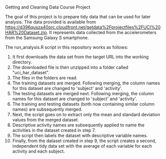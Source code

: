 Getting and Cleaning Data Course Project

The goal of this project is to prepare tidy data that can be used for later analysis. The data provided is available from https://d396qusza40orc.cloudfront.net/getdata%2Fprojectfiles%2FUCI%20HAR%20Dataset.zip. It represents data collected from the accelerometers from the Samsung Galaxy S smartphone. 

The run_analysis.R script in this repository works as follows:
1. It first downloads the data set from the target URL into the working directory.
2. The downloaded file is then unzipped into a folder called "uci_har_dataset".
3. The files in the folders are read.
4. The training datasets are merged. Following merging, the column names for  this dataset are changed to 'subject' and 'activity'.
5. The testing datasets are merged next. Following merging, the column names for  this dataset are changed to 'subject' and 'activity'.
6. The training and testing datasets (both now containing similar column names) are subsequently merged.
7. Next, the script goes on to extract only the mean and standard deviation values from the merged dataset.
8. Descriptive activity names are subsequently applied to name the activities in the dataset created in step 7.
9. The script then labels the dataset with descriptive variable names.
10. Finally, from the dataset created in step 9, the script creates a second, independent tidy data set with the average of each variable for each activity and each subject.

